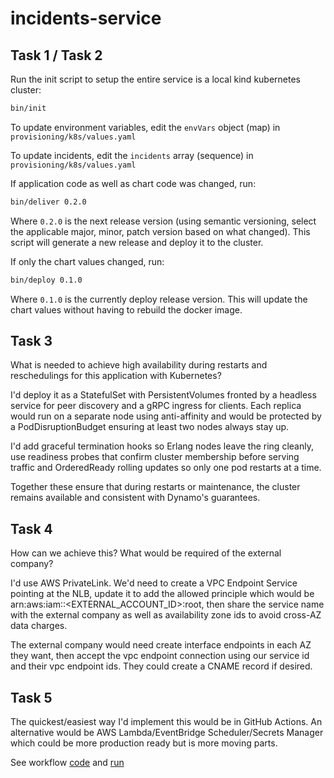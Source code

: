 # incidents-service

## Task 1 / Task 2

Run the init script to setup the entire service is a local kind kubernetes cluster:

```bash
bin/init
```

To update environment variables, edit the `envVars` object (map) in `provisioning/k8s/values.yaml`

To update incidents, edit the `incidents` array (sequence) in `provisioning/k8s/values.yaml`

If application code as well as chart code was changed, run:

```bash
bin/deliver 0.2.0
```

Where `0.2.0` is the next release version (using semantic versioning, select the applicable major, minor, patch version based on what changed). This script will generate a new release and deploy it to the cluster.

If only the chart values changed, run:

```bash
bin/deploy 0.1.0
```

Where `0.1.0` is the currently deploy release version. This will update the chart values without having to rebuild the docker image.

## Task 3

What is needed to achieve high availability during restarts and reschedulings for this
application with Kubernetes?

I'd deploy it as a StatefulSet with PersistentVolumes fronted by a headless service for peer discovery and a gRPC ingress for clients. Each replica would run on a separate node using anti-affinity and would be protected by a PodDisruptionBudget ensuring at least two nodes always stay up.

I'd add graceful termination hooks so Erlang nodes leave the ring cleanly, use readiness probes that confirm cluster membership before serving traffic and OrderedReady rolling updates so only one pod restarts at a time.

Together these ensure that during restarts or maintenance, the cluster remains available and consistent with Dynamo's guarantees.

## Task 4

How
can we achieve this? What would be required of the external company?

I'd use AWS PrivateLink. We'd need to create a VPC Endpoint Service pointing at the NLB, update it to add the allowed principle which would be arn:aws:iam::<EXTERNAL_ACCOUNT_ID>:root, then share the service name with the external company as well as availability zone ids to avoid cross-AZ data charges.

The external company would need create interface endpoints in each AZ they want, then accept the vpc endpoint connection using our service id and their vpc endpoint ids. They could create a CNAME record if desired.

## Task 5

The quickest/easiest way I'd implement this would be in GitHub Actions. An alternative would be AWS Lambda/EventBridge Scheduler/Secrets Manager which could be more production ready but is more moving parts.

See workflow [code](https://github.com/donofriov/incidents-service/blob/2e21c00ae09df284384033557ceeb377e3793ee4/.github/workflows/task-5.yml) and [run](https://github.com/donofriov/incidents-service/actions/runs/18325256626)
